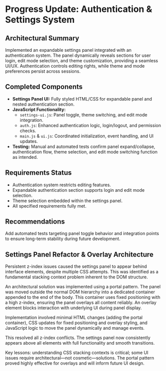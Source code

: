 # Progress Update: Authentication & Settings System

## Architectural Summary
Implemented an expandable settings panel integrated with an authentication system. The panel dynamically reveals sections for user login, edit mode selection, and theme customization, providing a seamless UI/UX. Authentication controls editing rights, while theme and mode preferences persist across sessions.

## Completed Components
- **Settings Panel UI:** Fully styled HTML/CSS for expandable panel and nested authentication section.
- **JavaScript Functionality:**
  - `settings-ui.js`: Panel toggle, theme switching, and edit mode integration.
  - `auth.js`: Enhanced authentication logic, login/logout, and permission checks.
  - `main.js` & `ui.js`: Coordinated initialization, event handling, and UI updates.
- **Testing:** Manual and automated tests confirm panel expand/collapse, authentication flow, theme selection, and edit mode switching function as intended.

## Requirements Status
- Authentication system restricts editing features.
- Expandable authentication section supports login and edit mode selection.
- Theme selection embedded within the settings panel.
- All specified requirements fully met.

## Recommendations
Add automated tests targeting panel toggle behavior and integration points to ensure long-term stability during future development.

## Settings Panel Refactor & Overlay Architecture

Persistent z-index issues caused the settings panel to appear behind interface elements, despite multiple CSS attempts. This was identified as a fundamental stacking context problem inherent to the DOM structure.

An architectural solution was implemented using a portal pattern. The panel was moved outside the normal DOM hierarchy into a dedicated container appended to the end of the body. This container uses fixed positioning with a high z-index, ensuring the panel overlays all content reliably. An overlay element blocks interaction with underlying UI during panel display.

Implementation involved minimal HTML changes (adding the portal container), CSS updates for fixed positioning and overlay styling, and JavaScript logic to move the panel dynamically and manage events.

This resolved all z-index conflicts. The settings panel now consistently appears above all elements with full functionality and smooth transitions.

Key lessons: understanding CSS stacking contexts is critical; some UI issues require architectural—not cosmetic—solutions. The portal pattern proved highly effective for overlays and will inform future UI design.